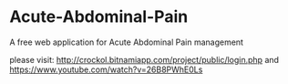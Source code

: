 # Acute-Abdominal-Pain
A free web application for Acute Abdominal Pain management

please visit: http://crockol.bitnamiapp.com/project/public/login.php
and https://www.youtube.com/watch?v=26B8PWhE0Ls
